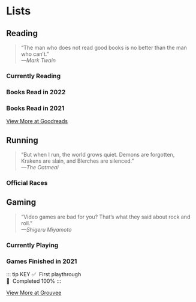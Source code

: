 # Lists

## Reading

> “The man who does not read good books is no better than the man who can’t.”  
  *—Mark Twain*

### Currently Reading
<List-Reading currently sortable />

### Books Read in 2022
<List-Reading :year="2022" sortable />

### Books Read in 2021
<List-Reading :year="2021" sortable />

[View More at Goodreads](https://www.goodreads.com/user/show/4284038-brian-hamburg)

## Running

> “But when I run, the world grows quiet. Demons are forgotten, Krakens are slain, and Blerches are silenced.”  
  *—The Oatmeal*

### Official Races
<List-Running />

## Gaming

> “Video games are bad for you? That’s what they said about rock and roll.”  
  *—Shigeru Miyamoto*

### Currently Playing
<List-Gaming currently sortable />

### Games Finished in 2021

::: tip KEY
:white_check_mark: &nbsp;First playthrough  
:100: &nbsp;Completed 100%
:::

<List-Gaming :year="2021" sortable />

[View More at Grouvee](https://www.grouvee.com/user/burgbits/shelves/148221-finished/)
